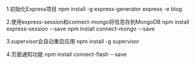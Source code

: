 1.初始化Express项目
npm install -g express-generator
express -e blog

2.使用express-session和connect-mongo将信息存到MongoDB
npm install express-session --save
npm install connect-mongo --save

3.supervisor会自动重启应用
npm install -g supervisor

4.页面通知功能
npm install connect-flash --save
